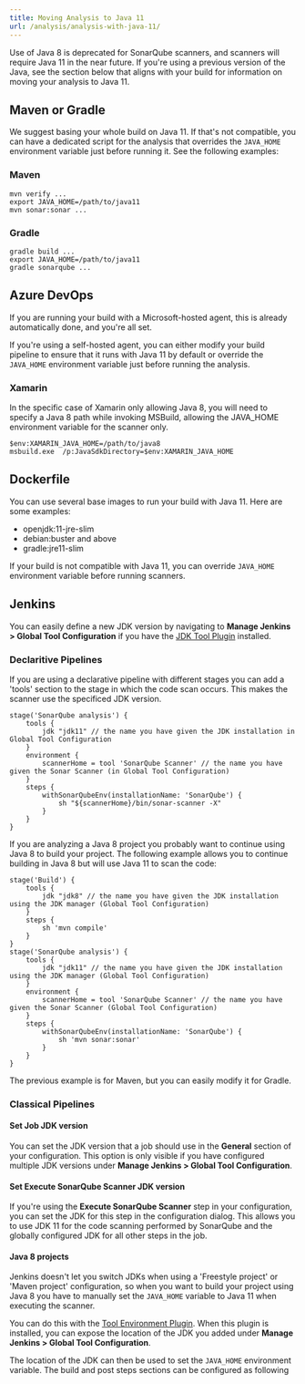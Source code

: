 ```yaml
---
title: Moving Analysis to Java 11
url: /analysis/analysis-with-java-11/
---
```


Use of Java 8 is deprecated for SonarQube scanners, and scanners will require Java 11 in the near future. If you're using a previous version of the Java, see the section below that aligns with your build for information on moving your analysis to Java 11.

## Maven or Gradle

We suggest basing your whole build on Java 11. If that's not compatible, you can have a dedicated script for the analysis that overrides the `JAVA_HOME` environment variable just before running it. See the following examples:

### Maven

```
mvn verify ...
export JAVA_HOME=/path/to/java11
mvn sonar:sonar ...
```

### Gradle 

```
gradle build ...
export JAVA_HOME=/path/to/java11
gradle sonarqube ...
```

## Azure DevOps

If you are running your build with a Microsoft-hosted agent, this is already automatically done, and you're all set. 

If you're using a self-hosted agent, you can either modify your build pipeline to ensure that it runs with Java 11 by default or override the `JAVA_HOME` environment variable just before running the analysis.

### Xamarin
In the specific case of Xamarin only allowing Java 8, you will need to specify a Java 8 path while invoking MSBuild, allowing the JAVA_HOME environment variable for the scanner only.

```
$env:XAMARIN_JAVA_HOME=/path/to/java8
msbuild.exe  /p:JavaSdkDirectory=$env:XAMARIN_JAVA_HOME
```

## Dockerfile

You can use several base images to run your build with Java 11. Here are some examples:

- openjdk:11-jre-slim
- debian:buster and above
- gradle:jre11-slim

If your build is not compatible with Java 11, you can override `JAVA_HOME` environment variable before running scanners.

## Jenkins

You can easily define a new JDK version by navigating to **Manage Jenkins > Global Tool Configuration** if you have the [JDK Tool Plugin](https://plugins.jenkins.io/jdk-tool/) installed.

### Declaritive Pipelines

If you are using a declarative pipeline with different stages you can add a 'tools' section to the stage in which the code scan occurs. This makes the scanner use the specificed JDK version.

```
stage('SonarQube analysis') {
    tools {
        jdk "jdk11" // the name you have given the JDK installation in Global Tool Configuration
    }
    environment {
        scannerHome = tool 'SonarQube Scanner' // the name you have given the Sonar Scanner (in Global Tool Configuration)
    }
    steps {
        withSonarQubeEnv(installationName: 'SonarQube') {
            sh "${scannerHome}/bin/sonar-scanner -X"
        }
    }
}
```

If you are analyzing a Java 8 project you probably want to continue using Java 8 to build your project. The following example allows you to continue building in Java 8 but will use Java 11 to scan the code:

```
stage('Build') {
    tools {
        jdk "jdk8" // the name you have given the JDK installation using the JDK manager (Global Tool Configuration)
    }
    steps {
        sh 'mvn compile'
    }
}
stage('SonarQube analysis') {
    tools {
        jdk "jdk11" // the name you have given the JDK installation using the JDK manager (Global Tool Configuration)
    }
    environment {
        scannerHome = tool 'SonarQube Scanner' // the name you have given the Sonar Scanner (Global Tool Configuration)
    }
    steps {
        withSonarQubeEnv(installationName: 'SonarQube') {
            sh 'mvn sonar:sonar'
        }
    }
}
```

The previous example is for Maven, but you can easily modify it for Gradle.

### Classical Pipelines

#### **Set Job JDK version**  
You can set the JDK version that a job should use in the **General** section of your configuration. This option is only visible if you have configured multiple JDK versions under **Manage Jenkins > Global Tool Configuration**.

#### **Set Execute SonarQube Scanner JDK version**  
If you're using the **Execute SonarQube Scanner** step in your configuration, you can set the JDK for this step in the configuration dialog. This allows you to use JDK 11 for the code scanning performed by SonarQube and the globally configured JDK for all other steps in the job.

#### **Java 8 projects**  
Jenkins doesn't let you switch JDKs when using a 'Freestyle project' or 'Maven project' configuration,  so when you want to build your project using Java 8 you have to manually set the `JAVA_HOME` variable to Java 11 when executing the scanner.

You can do this with the [Tool Environment Plugin](https://plugins.jenkins.io/toolenv/). When this plugin is installed, you can expose the location of the JDK you added under **Manage Jenkins > Global Tool Configuration**.

The location of the JDK can then be used to set the `JAVA_HOME` environment variable. The build and post steps sections can be configured as following

